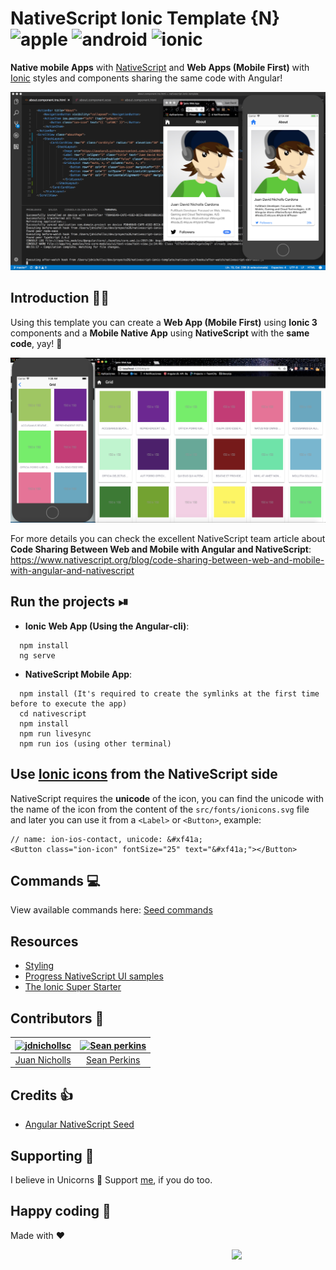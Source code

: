 # NativeScript Ionic Template {N} ![apple](https://cdn3.iconfinder.com/data/icons/picons-social/57/16-apple-32.png) ![android](https://cdn3.iconfinder.com/data/icons/logos-3/228/android-32.png) ![ionic](https://cdn3.iconfinder.com/data/icons/logos-3/512/Ionic_Logo-2-64.png)
**Native mobile Apps** with [NativeScript](https://www.nativescript.org/) and **Web Apps (Mobile First)** with [Ionic](http://ionicframework.com/) styles and components sharing the same code with Angular!

![NativeScript and Ionic](img/nativescript-ionic.png)

## Introduction 👨‍💻
Using this template you can create a **Web App (Mobile First)** using **Ionic 3** components and a **Mobile Native App** using **NativeScript** with the **same code**, yay! 👏

![Native and Web Grid](img/grid.png)

For more details you can check the excellent NativeScript team article about **Code Sharing Between Web and Mobile with Angular and NativeScript**: https://www.nativescript.org/blog/code-sharing-between-web-and-mobile-with-angular-and-nativescript

## Run the projects ⏯

* **Ionic Web App (Using the Angular-cli)**:
```
  npm install
  ng serve
```

* **NativeScript Mobile App**:
```
  npm install (It's required to create the symlinks at the first time before to execute the app)
  cd nativescript
  npm install
  npm run livesync
  npm run ios (using other terminal)
```

## Use [Ionic icons](https://ionicframework.com/docs/ionicons/) from the NativeScript side
NativeScript requires the **unicode** of the icon, you can find the unicode with the name of the icon from the content of the `src/fonts/ionicons.svg` file and later you can use it from a `<Label>` or `<Button>`, example:
```
// name: ion-ios-contact, unicode: &#xf41a;
<Button class="ion-icon" fontSize="25" text="&#xf41a;"></Button>
```

## Commands 💻
View available commands here: [Seed commands](https://github.com/TeamMaestro/angular-native-seed/wiki/Seed-Commands)

## Resources
- [Styling](https://docs.nativescript.org/ui/styling#supported-css-properties)
- [Progress NativeScript UI samples](https://github.com/telerik/nativescript-ui-samples-angular)
- [The Ionic Super Starter](https://github.com/ionic-team/starters/tree/master/ionic-angular/official/super)

## Contributors 🥇
[<img alt="jdnichollsc" src="https://avatars3.githubusercontent.com/u/2154886?v=3&s=117" width="117">](https://github.com/jdnichollsc) | [<img alt="Sean perkins" src="https://avatars1.githubusercontent.com/u/13732623?v=3&s=117" width="117">](https://github.com/sean-perkins) |
:---: | :---: |
[Juan Nicholls](mailto:jdnichollsc@hotmail.com) | [Sean Perkins](https://github.com/sean-perkins) |

## Credits 👍
* [Angular NativeScript Seed](https://github.com/TeamMaestro/angular-native-seed)

## Supporting 🍻
I believe in Unicorns 🦄
Support [me](http://www.paypal.me/jdnichollsc/2), if you do too.

## Happy coding 💯
Made with ❤️

<img width="150px" src="http://phaser.azurewebsites.net/assets/nicholls.png" align="right">
